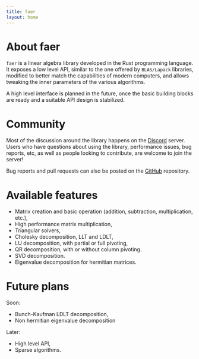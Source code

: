 ```yaml
---
title: faer
layout: home
---
```


# About faer

`faer` is a linear algebra library developed in the Rust programming
language. It exposes a low level API, similar to the one offered by
`BLAS/Lapack` libraries, modified to better match the capabilities of modern
computers, and allows tweaking the inner parameters of the various algorithms.

A high level interface is planned in the future, once the basic building blocks
are ready and a suitable API design is stabilized.

# Community

Most of the discussion around the library happens on the [Discord][discord] server.
Users who have questions about using the library, performance issues, bug reports, etc,
as well as people looking to contribute, are welcome to join the server!

Bug reports and pull requests can also be posted on the [GitHub][github] repository.

# Available features

- Matrix creation and basic operation (addition, subtraction, multiplication, etc.),
- High performance matrix multiplication,
- Triangular solvers,
- Cholesky decomposition, LLT and LDLT,
- LU decomposition, with partial or full pivoting,
- QR decomposition, with or without column pivoting.
- SVD decomposition.
- Eigenvalue decomposition for hermitian matrices.

# Future plans

Soon:
- Bunch-Kaufman LDLT decomposition,
- Non hermitian eigenvalue decomposition

Later:
- High level API,
- Sparse algorithms.

[discord]: https://discord.gg/Ak5jDsAFVZ
[github]: https://github.com/sarah-ek/faer-rs
